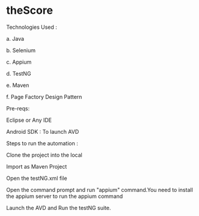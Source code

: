# theScore

Technologies Used :

a. Java

b. Selenium

c. Appium

d. TestNG

e. Maven

f. Page Factory Design Pattern

Pre-reqs:

Eclipse or Any IDE

Android SDK : To launch AVD

Steps to run the automation :

Clone the project into the local

Import as Maven Project

Open the testNG.xml file

Open the command prompt and run "appium" command.You need to install the appium server to run the appium command

Launch the AVD and Run the testNG suite.
